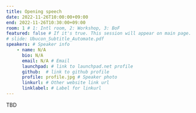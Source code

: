 ```yaml
---
title: Opening speech
date: 2022-11-26T10:00:00+09:00
end: 2022-11-26T10:30:00+09:00
room: 1 # 1: Intl room, 2: Workshop, 3: BoF
featured: false # If it's true. This session will appear on main page.
# slide: Ubucon_Subtitle_Automate.pdf
speakers: # Speaker info
    - name: N/A
      bio: N/A
      email: N/A # Email
      launchpad: # link to launchpad.net profile
      github:  # link to github profile
      profile: profile.jpg # Speaker photo
      linkurl: # Other website link url
      linklabel: # Label for linkurl
---
```

TBD